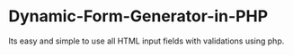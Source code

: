 # Dynamic-Form-Generator-in-PHP
Its easy and simple to use all HTML input fields with validations using php.
